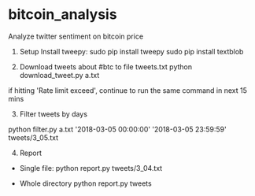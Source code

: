 # bitcoin_analysis
Analyze twitter sentiment on bitcoin price

1. Setup
Install tweepy:
sudo pip install tweepy
sudo pip install textblob

2. Download tweets about #btc to file tweets.txt
python download_tweet.py a.txt

if hitting 'Rate limit exceed', continue to run the same command in next 15 mins

3. Filter tweets by days

python filter.py a.txt '2018-03-05 00:00:00' '2018-03-05 23:59:59' tweets/3_05.txt

4. Report
- Single file:
python report.py tweets/3_04.txt

- Whole directory
python report.py tweets


